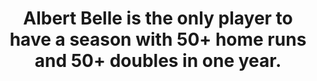 ---
title:      
  - Albert Belle is the only player to have a season with 50+ home runs and 50+ doubles in one year.
secondary:
  - 50 home runs, 52 doubles in 1995 with the Indians. Belle came close again in 1998 with 49 home runs and 48 doubles.
reference:
  - http://www.baseball-reference.com/play-index/season_finder.cgi?type=b#gotresults&as=result_batter&offset=0&sum=0&min_year_season=1901&max_year_season=2014&min_season=1&max_season=-1&min_age=0&max_age=99&is_rookie=&lg_ID=lgAny&lgAL_team=tmAny&lgNL_team=tmAny&lgFL_team=tmAny&lgAA_team=tmAny&lgPL_team=tmAny&lgUA_team=tmAny&lgNA_team=tmAny&isActive=either&isHOF=either&isAllstar=either&bats=any&throws=any&exactness=anypos&pos_1=1&pos_2=1&pos_3=1&pos_4=1&pos_5=1&pos_6=1&pos_7=1&pos_8=1&pos_9=1&pos_10=1&pos_11=1&games_min_max=min&games_prop=50&games_tot=&qualifiersSeason=nomin&minpasValS=502&mingamesValS=100&qualifiersCareer=nomin&minpasValC=3000&mingamesValC=1000&number_matched=1&orderby=HR&c1criteria=HR&c1gtlt=gt&c1val=50&c2criteria=2B&c2gtlt=gt&c2val=50&c3gtlt=eq&c3val=0&c4gtlt=eq&c4val=0&c5gtlt=gt&c5val=1.0&location=pob&locationMatch=is&pob=&pod=&pcanada=&pusa=&ajax=1&submitter=1
---